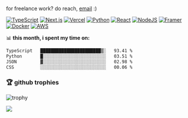 for freelance work? do reach, [email](mailto:abhishknads.work@gmail.com) :)


[![TypeScript](https://img.shields.io/badge/TypeScript-3178C6?logo=typescript&logoColor=fff)](#)
[![Next.js](https://img.shields.io/badge/Next.js-black?logo=next.js&logoColor=white)](#)
[![Vercel](https://img.shields.io/badge/Vercel-%23000000.svg?logo=vercel&logoColor=white)](#)
[![Python](https://img.shields.io/badge/Python-3776AB?logo=python&logoColor=fff)](#)
[![React](https://img.shields.io/badge/React-%2320232a.svg?logo=react&logoColor=%2361DAFB)](#)
[![NodeJS](https://img.shields.io/badge/Node.js-6DA55F?logo=node.js&logoColor=white)](#)
[![Framer](https://img.shields.io/badge/Framer-05F?logo=framer&logoColor=fff)](#)
[![Docker](https://img.shields.io/badge/Docker-2496ED?logo=docker&logoColor=fff)](#)
[![AWS](https://img.shields.io/badge/AWS-%23FF9900.svg?logo=amazon-web-services&logoColor=white)](#)

📊 **this month, i spent my time on:**
<!--START_SECTION:waka-->

```txt
TypeScript   ███████████████████████▒░   93.41 %
Python       █░░░░░░░░░░░░░░░░░░░░░░░░   03.51 %
JSON         ▓░░░░░░░░░░░░░░░░░░░░░░░░   02.98 %
CSS          ░░░░░░░░░░░░░░░░░░░░░░░░░   00.06 %
```

<!--END_SECTION:waka-->

### 🏆 github trophies

![trophy](https://github-profile-trophy.vercel.app/?username=elsie-c&theme=darkhub&column=10)

<a href="https://github.com/elsie-c/portfolio2019">
  <img align="center" src="https://github-readme-stats.vercel.app/api/pin/?username=elsie-c&repo=portfolio2019&title_color=2ae229&text_color=8a919a&icon_color=2ae229&bg_color=22272e" />
</a>


